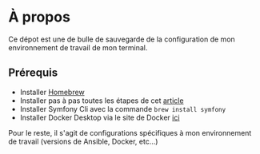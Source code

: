 # À propos
Ce dépot est une de bulle de sauvegarde de la configuration de mon environnement de travail de mon terminal.

## Prérequis
- Installer [Homebrew](https://brew.sh/index_fr)
- Installer pas à pas toutes les étapes de cet [article](https://dev.to/netguru/howto-my-terminal-shell-setup-hyper-js-zsh-starship-2j2k)
- Installer Symfony Cli avec la commande `brew install symfony`
- Installer Docker Desktop via le site de Docker [ici](https://www.docker.com/products/docker-desktop)

Pour le reste, il s'agit de configurations spécifiques à mon environnement de travail (versions de Ansible, Docker, etc...)
